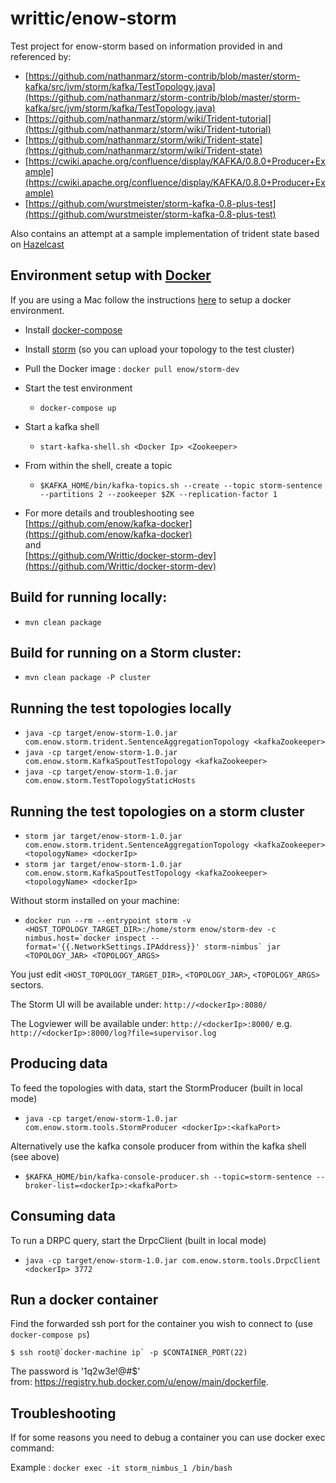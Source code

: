 writtic/enow-storm
=========================

Test project for enow-storm based on information provided in and referenced by:

- [https://github.com/nathanmarz/storm-contrib/blob/master/storm-kafka/src/jvm/storm/kafka/TestTopology.java](https://github.com/nathanmarz/storm-contrib/blob/master/storm-kafka/src/jvm/storm/kafka/TestTopology.java)
- [https://github.com/nathanmarz/storm/wiki/Trident-tutorial](https://github.com/nathanmarz/storm/wiki/Trident-tutorial)
- [https://github.com/nathanmarz/storm/wiki/Trident-state](https://github.com/nathanmarz/storm/wiki/Trident-state)
- [https://cwiki.apache.org/confluence/display/KAFKA/0.8.0+Producer+Example](https://cwiki.apache.org/confluence/display/KAFKA/0.8.0+Producer+Example)
- [https://github.com/wurstmeister/storm-kafka-0.8-plus-test](https://github.com/wurstmeister/storm-kafka-0.8-plus-test)

Also contains an attempt at a sample implementation of trident state based on [Hazelcast](http://www.hazelcast.com/)


Environment setup with [Docker](https://www.docker.io/)
------------------------------
If you are using a Mac follow the instructions [here](https://docs.docker.com/installation/mac/) to setup a docker environment.

- Install [docker-compose](http://docs.docker.com/compose/install/)

- Install [storm](https://storm.incubator.apache.org/downloads.html) (so you can upload your topology to the test cluster)

- Pull the Docker image : ```docker pull enow/storm-dev```
- Start the test environment
  - ```docker-compose up```
- Start a kafka shell
  - ```start-kafka-shell.sh <Docker Ip> <Zookeeper>```
- From within the shell, create a topic
  - ```$KAFKA_HOME/bin/kafka-topics.sh --create --topic storm-sentence --partitions 2 --zookeeper $ZK --replication-factor 1```


- For more details and troubleshooting see [https://github.com/enow/kafka-docker](https://github.com/enow/kafka-docker) </br>
and </br> [https://github.com/Writtic/docker-storm-dev](https://github.com/Writtic/docker-storm-dev)


Build for running locally:
-------------------------
- ```mvn clean package```

Build for running on a Storm cluster:
-------------------------------------
- ```mvn clean package -P cluster```

Running the test topologies locally
-----------------------------------
- ```java -cp target/enow-storm-1.0.jar com.enow.storm.trident.SentenceAggregationTopology <kafkaZookeeper>```
- ```java -cp target/enow-storm-1.0.jar com.enow.storm.KafkaSpoutTestTopology <kafkaZookeeper>```
- ```java -cp target/enow-storm-1.0.jar com.enow.storm.TestTopologyStaticHosts```

Running the test topologies on a storm cluster
----------------------------------------------
- ```storm jar target/enow-storm-1.0.jar com.enow.storm.trident.SentenceAggregationTopology <kafkaZookeeper> <topologyName> <dockerIp>```
- ```storm jar target/enow-storm-1.0.jar com.enow.storm.KafkaSpoutTestTopology <kafkaZookeeper> <topologyName> <dockerIp>```

Without storm installed on your machine:

- ```docker run --rm --entrypoint storm -v <HOST_TOPOLOGY_TARGET_DIR>:/home/storm enow/storm-dev -c nimbus.host=`docker inspect --format='{{.NetworkSettings.IPAddress}}' storm-nimbus` jar <TOPOLOGY_JAR> <TOPOLOGY_ARGS>```

You just edit ```<HOST_TOPOLOGY_TARGET_DIR>```, ```<TOPOLOGY_JAR>```, ```<TOPOLOGY_ARGS>``` sectors.

The Storm UI will be available under: ```http://<dockerIp>:8080/```

The Logviewer will be available under: ```http://<dockerIp>:8000/``` e.g. ```http://<dockerIp>:8000/log?file=supervisor.log```

Producing data
--------------
To feed the topologies with data, start the StormProducer (built in local mode)

- ```java -cp target/enow-storm-1.0.jar com.enow.storm.tools.StormProducer <dockerIp>:<kafkaPort>```

Alternatively use the kafka console producer from within the kafka shell (see above)

- ```$KAFKA_HOME/bin/kafka-console-producer.sh --topic=storm-sentence --broker-list=<dockerIp>:<kafkaPort>```

Consuming data
--------------
To run a DRPC query, start the DrpcClient (built in local mode)

- ```java -cp target/enow-storm-1.0.jar com.enow.storm.tools.DrpcClient <dockerIp> 3772```

Run a docker container
----------------------
Find the forwarded ssh port for the container you wish to connect to (use `docker-compose ps`)

    $ ssh root@`docker-machine ip` -p $CONTAINER_PORT(22)

The password is '1q2w3e!@#$' </br>from: https://registry.hub.docker.com/u/enow/main/dockerfile.

Troubleshooting
---------------
If for some reasons you need to debug a container you can use docker exec command:

Example : ```docker exec -it storm_nimbus_1 /bin/bash```

